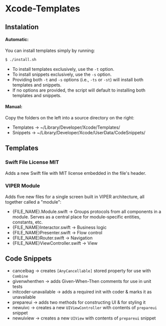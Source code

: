 # Xcode-Templates

## Instalation
#### Automatic:
You can install templates simply by running:
```bash
$ ./install.sh
```

* To install templates exclusively, use the `-t` option.
* To install snippets exclusively, use the `-s` option.
* Providing both `-t` and `-s` options (i.e., `-ts` or `-st`) will install both templates and snippets.
* If no options are provided, the script will default to installing both templates and snippets.

#### Manual:
Copy the folders on the left into a source directory on the right:

* Templates -> ~/Library/Developer/Xcode/Templates/
* Snippets -> ~/Library/Developer/Xcode/UserData/CodeSnippets/


## Templates

### Swift File License MIT
Adds a new Swift file with MIT license embedded in the file's header.

### VIPER Module
Adds five new files for a single screen built in VIPER architecture, all together called a "module":
* {FILE_NAME}.Module.swift -> Groups protocols from all components in a module. Serves as a central place for module-specific entities, constants, etc.
* {FILE_NAME}Interactor.swift -> Business logic
* {FILE_NAME}Presenter.swift -> Flow control
* {FILE_NAME}Router.swift -> Navigation
* {FILE_NAME}ViewController.swift -> View


## Code Snippets

* cancelbag -> creates `[AnyCancellable]` stored property for use with `Combine`
* givenwhenthen -> adds Given-When-Then comments for use in unit tests
* initcoder-unavailable -> adds a required init with coder & marks it as unavailable
* prepareui -> adds two methods for constructing UI & for styling it
* newuivc -> creates a new `UIViewController` with contents of `prepareui` snippet
* newuiview -> creates a new `UIView` with contents of `prepareui` snippet